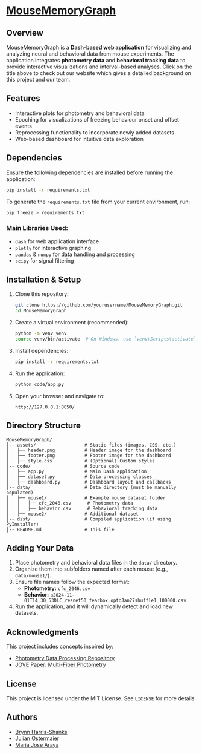# [MouseMemoryGraph](https://wiki.bme-paris.com/2025-project05/tiki-index.php?page=HomePage)

## Overview
MouseMemoryGraph is a **Dash-based web application** for visualizing and analyzing neural and behavioral data from mouse experiments. The application integrates **photometry data** and **behavioral tracking data** to provide interactive visualizations and interval-based analyses. Click on the title above to check out our website which gives a detailed background on this project and our team.

## Features
- Interactive plots for photometry and behavioral data
- Epoching for visualizations of freezing behaviour onset and offset events
- Reprocessing functionality to incorporate newly added datasets
- Web-based dashboard for intuitive data exploration

## Dependencies
Ensure the following dependencies are installed before running the application:

```bash
pip install -r requirements.txt
```
To generate the `requirements.txt` file from your current environment, run:

```bash
pip freeze > requirements.txt
```

### Main Libraries Used:
- `dash` for web application interface
- `plotly` for interactive graphing
- `pandas` & `numpy` for data handling and processing
- `scipy` for signal filtering

## Installation & Setup
1. Clone this repository:
   ```bash
   git clone https://github.com/yourusername/MouseMemoryGraph.git
   cd MouseMemoryGraph
   ```
2. Create a virtual environment (recommended):
   ```bash
   python -m venv venv
   source venv/bin/activate  # On Windows, use `venv\Scripts\activate`
   ```
3. Install dependencies:
   ```bash
   pip install -r requirements.txt
   ```
4. Run the application:
   ```bash
   python code/app.py
   ```
5. Open your browser and navigate to:
   ```
   http://127.0.0.1:8050/
   ```

## Directory Structure
```
MouseMemoryGraph/
│-- assets/                  # Static files (images, CSS, etc.)
│   ├── header.png           # Header image for the dashboard
│   ├── footer.png           # Footer image for the dashboard
│   ├── style.css            # (Optional) Custom styles
│-- code/                    # Source code
│   ├── app.py               # Main Dash application
│   ├── dataset.py           # Data processing classes
│   ├── dashboard.py         # Dashboard layout and callbacks
│-- data/                    # Data directory (must be manually populated)
│   ├── mouse1/              # Example mouse dataset folder
│   │   ├── cfc_2046.csv      # Photometry data
│   │   ├── behavior.csv      # Behavioral tracking data
│   ├── mouse2/              # Additional dataset
│-- dist/                    # Compiled application (if using PyInstaller)
│-- README.md                # This file
```

## Adding Your Data
1. Place photometry and behavioral data files in the `data/` directory.
2. Organize them into subfolders named after each mouse (e.g., `data/mouse1/`).
3. Ensure file names follow the expected format:
   - **Photometry:** `cfc_2046.csv`
   - **Behavior:** `a2024-11-01T14_30_53DLC_resnet50_fearbox_optoJan27shuffle1_100000.csv`
4. Run the application, and it will dynamically detect and load new datasets.

## Acknowledgments
This project includes concepts inspired by:
- [Photometry Data Processing Repository](https://github.com/katemartian/Photometry_data_processing)
- [JOVE Paper: Multi-Fiber Photometry](https://www.jove.com/video/60278/multi-fiber-photometry-to-record-neural-activity-freely-moving)
  
## License
This project is licensed under the MIT License. See `LICENSE` for more details.

## Authors

- [Brynn Harris-Shanks](https://www.linkedin.com/in/brynn-harris-shanks/)
- [Julian Ostermaier](https://www.linkedin.com/in/julian-ostermaier-6821761b3/)
- [Maria Jose Araya](https://www.linkedin.com/in/maria-araya/)
  
